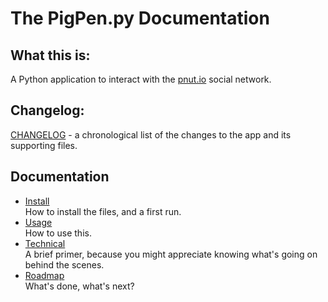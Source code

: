 # The PigPen.py Documentation

## What this is:
A Python application to interact with the [pnut.io](https://pnut.io) social network.

## Changelog:
[CHANGELOG](CHANGELOG.md) - a chronological list of the changes to the app and its supporting files.

## Documentation
* [Install](10-install.md)   
  How to install the files, and a first run.
* [Usage](20-usage.md)   
  How to use this.
* [Technical](30-technical.md)   
  A brief primer, because you might appreciate knowing what's going on behind the scenes.
* [Roadmap](90-roadmap.md)   
  What's done, what's next?
